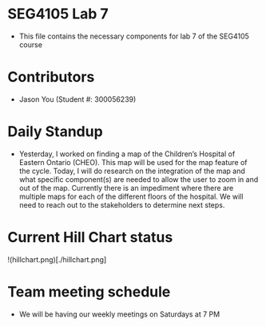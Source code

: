 # SEG4105 Lab 7
- This file contains the necessary components for lab 7 of the SEG4105 course
# Contributors
- Jason You (Student #: 300056239)
# Daily Standup
- Yesterday, I worked on finding a map of the Children’s Hospital of Eastern Ontario (CHEO). This map will be used for the map feature of the cycle. Today, I will do research on the integration of the map and what specific component(s) are needed to allow the user to zoom in and out of the map. Currently there is an impediment where there are multiple maps for each of the different floors of the hospital. We will need to reach out to the stakeholders to determine next steps.
# Current Hill Chart status
!(hillchart.png)[./hillchart.png]
# Team meeting schedule
- We will be having our weekly meetings on Saturdays at 7 PM